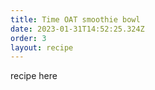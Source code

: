 ```yaml
---
title: Time OAT smoothie bowl
date: 2023-01-31T14:52:25.324Z
order: 3
layout: recipe
---
```

recipe here